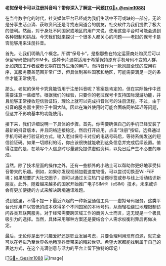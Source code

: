 **老挝保号卡可以注册抖音吗？带你深入了解这一问题[[TG💪+ @esim1088](https://t.me/s/esim1088)]**

在当今数字化的时代，社交媒体平台已经成为我们生活中不可或缺的一部分。无论是分享生活点滴、获取资讯还是寻找志同道合的朋友，社交软件为我们提供了极大的便利。然而，对于身处不同国家或地区的用户来说，使用这些平台时可能会遇到各种限制和挑战。今天我们就来探讨一个很多人都关心的问题——老挝的保号卡是否能够用来注册抖音。

首先，让我们明确几个概念。所谓“保号卡”，是指那些在特定运营商处购买后可以保留号码使用的SIM卡。这种卡片通常适用于希望保持原有手机号码不变的人群，比如跨国工作者或者长期在国外生活的用户。而抖音作为一款风靡全球的应用程序，其服务覆盖范围非常广泛，但具体到某些国家和地区，可能需要满足一定的条件才能正常使用。

那么，老挝的保号卡究竟能否用于注册抖音呢？答案是肯定的，但在实际操作中还需要注意一些细节。根据我们的经验，只要你的老挝保号卡支持国际漫游功能，并且能够正常接收短信验证码，理论上就可以完成抖音账号的注册流程。不过，由于抖音的服务器主要位于中国大陆，因此在海外使用时可能会面临网络延迟等问题，但这并不影响基本的功能使用。

接下来，我们详细说明一下具体的步骤。首先，你需要确保自己的手机已经安装了最新的抖音版本，并且网络连接稳定。然后打开应用，点击“注册”按钮，选择通过手机号码进行验证的方式。输入老挝保号卡对应的电话号码后，等待系统发送的短信验证码。如果一切顺利的话，你应该很快就能收到这条信息并完成后续设置。值得注意的是，在填写个人信息时尽量避免提供虚假资料，以免日后产生不必要的麻烦。

当然，除了技术层面的操作之外，还有一些额外的小贴士可以帮助你更好地享受抖音带来的乐趣。例如，如果你发现视频加载速度较慢，可以尝试切换至Wi-Fi环境；如果想要扩大社交圈子，则可以通过关注热门话题标签或参与线上活动结识新朋友。此外，随着越来越多的国家开始推广电子SIM卡（eSIM）技术，未来或许会有更加便捷的方式来解决跨境通讯难题。

说到这里，不得不提一下最近兴起的一种新型通信工具——虚拟号码服务。这类平台允许用户以较低的成本获得多个不同国家的本地号码，从而轻松绕过地理限制访问各类互联网服务。对于经常需要跨区域工作的商务人士而言，这无疑是一个极具吸引力的选择。当然，具体采用哪种方案还是要结合个人需求权衡利弊后再做决定。

最后，无论你是出于兴趣爱好还是职业发展考虑，只要合理利用现有资源，就完全可以在老挝乃至世界各地畅享抖音带来的精彩世界。希望大家都能找到属于自己的表达方式，在这个充满创意与活力的平台上留下独特的印记！

[[TG💪+ @esim1088](https://t.me/s/esim1088) ![Image](https://i.postimg.cc/4NQfJmqS/Snipaste-2025-05-13-00-14-12.png)]